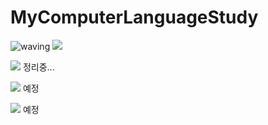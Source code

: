 # MyComputerLanguageStudy

<img src="https://camo.githubusercontent.com/0c391b5545096b63cac7def5d0f2eb5c4c43260323d456c2689cc841d2bbdf09/68747470733a2f2f63617073756c652d72656e6465722e76657263656c2e6170702f6170693f747970653d776176696e67266865696768743d32303026746578743d576176696e672126666f6e74416c69676e3d383026666f6e74416c69676e593d343026636f6c6f723d6772616469656e74" alt="waving" data-canonical-src="https://capsule-render.vercel.app/api?type=waving&amp;height=250&amp;text=LanguageStudy;fontAlign=120&amp;fontAlignY=25&amp;color=gradient" style="max-width: 100%;">

<img src="https://capsule-render.vercel.app/api?type=waving&color=auto&height=200&section=header&text=LanguageStudy&fontSize=90;fontAlign=100&amp;fontAlignY=40&amp;color=gradient" style="max-width: 100%;"/>

<img src="https://img.shields.io/badge/C++-00599C?style=flat-square&logo=C++&logoColor=white"/> 정리중...

<img src="https://img.shields.io/badge/Unity-FFFFFF?style=flat-square&logo=Unity&logoColor=black"/> 예정

<img src="https://img.shields.io/badge/Go-00ADD8?style=flat-square&logo=Go&logoColor=blue"/> 예정
